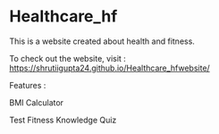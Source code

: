 # Healthcare_hf
This is a website created about health and fitness.

To check out the website, visit :
https://shrutiigupta24.github.io/Healthcare_hfwebsite/


Features :

BMI Calculator

Test Fitness Knowledge Quiz

